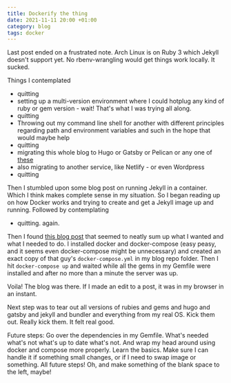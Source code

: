 ```yaml
---
title: Dockerify the thing 
date: 2021-11-11 20:00 +01:00
category: blog
tags: docker
---
```

Last post ended on a frustrated note. Arch Linux is on Ruby 3 which Jekyll doesn't support yet. No rbenv-wrangling would get things work locally. It sucked.

<!--more-->

Things I contemplated

* quitting
* setting up a multi-version environment where I could hotplug any kind of ruby or gem version - wait! That's what I was trying all along.
* quitting
* Throwing out my command line shell for another with different principles regarding path and environment variables and such in the hope that would maybe help
* quitting
* migrating this whole blog to Hugo or Gatsby or Pelican or any one of [these][1]
* also migrating to another service, like Netlify - or even Wordpress
* quitting

Then I stumbled upon some blog post on running Jekyll in a container. Which I think makes complete sense in my situation. So I began reading up on how Docker works and trying to create and get a Jekyll image up and running. Followed by contemplating

* quitting. again.

Then I found [this blog post][2] that seemed to neatly sum up what I wanted and what I needed to do. I installed docker and docker-compose (easy peasy, and it seems even docker-compose might be unnecessary) and created an exact copy of that guy's `docker-compose.yml` in my blog repo folder. Then I hit `docker-compose up` and waited while all the gems in my Gemfile were installed and after no more than a minute the server was up. 

Voila! The blog was there. If I made an edit to a post, it was in my browser in an instant.

Next step was to tear out all versions of rubies and gems and hugo and gatsby and jekyll and bundler and everything from my real OS. Kick them out. Really kick them. It felt real good.

Future steps: Go over the dependencies in my Gemfile. What's needed what's not what's up to date what's not. And wrap my head around using docker and compose more properly. Learn the basics. Make sure I can handle it if something small changes, or if I need to swap image or something. All future steps! Oh, and make something of the blank space to the left, maybe!

[1]: https://jamstack.org/generators/
[2]: https://enriquecatala.com/2020/05/28/Creating-my-new-blog-with-Jekyll.html